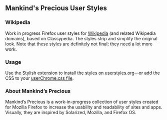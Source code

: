## Mankind's Precious User Styles

### Wikipedia

Work in progress Firefox user styles for [Wikipedia](https://wikipedia.org) (and related Wikipedia domains), based on Classypedia. The styles strip and simplify the original look. Note that these styles are definitely not final; they need a lot more work.

### Usage

Use the [Stylish](https://addons.mozilla.org/en-US/firefox/addon/stylish/) extension to install [the styles on userstyles.org](http://userstyles.org/styles/96336/mankind-s-precious-wikipedia)&mdash;or add the CSS to your [userChrome.css file](http://kb.mozillazine.org/index.php?title=UserChrome.css).

### About Mankind’s Precious

Mankind’s Precious is a work-in-progress collection of user styles created for Mozilla Firefox to increase the usability and readability of sites and apps. Visually, they are inspired by Solarized, Mozilla, and Firefox OS.
